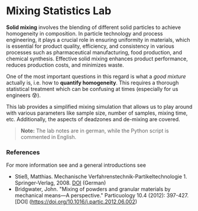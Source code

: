 # Mixing Statistics Lab

**Solid mixing** involves the blending of different solid particles to achieve homogeneity in composition. In particle technology and process engineering, it plays a crucial role in ensuring uniformity in materials, which is essential for product quality, efficiency, and consistency in various processes such as pharmaceutical manufacturing, food production, and chemical synthesis. Effective solid mixing enhances product performance, reduces production costs, and minimizes waste.

One of the most important questions in this regard is what a *good mixture* actually is, i.e. how to **quantify homogeneity**. This requires a thorough statistical treatment which can be confusing at times (especially for us engineers :cold_sweat:).

This lab provides a simplified mixing simulation that allows us to play around with various parameters like sample size, number of samples, mixing time, etc. Additionally, the aspects of deadzones and de-mixing are covered.

>**Note:** The lab notes are in german, while the Python script is commented in English. 

### References
 For more information see and a general introductions see
 - Stieß, Matthias. Mechanische Verfahrenstechnik-Partikeltechnologie 1. Springer-Verlag, 2008. [DOI](https://doi.org/10.1007/978/3-540-32552-9) (German) 
 - Bridgwater, John. "Mixing of powders and granular materials by mechanical means—A perspective." Particuology 10.4 (2012): 397-427. [DOI] (https://doi.org/10.1016/j.partic.2012.06.002)